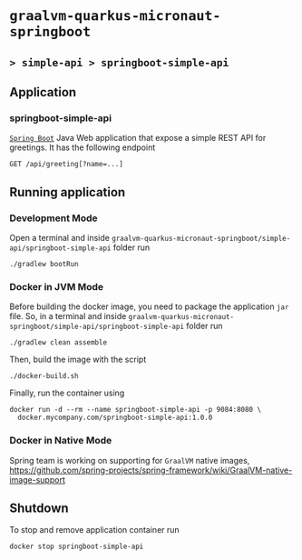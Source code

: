 # `graalvm-quarkus-micronaut-springboot`
## `> simple-api > springboot-simple-api`

## Application

### springboot-simple-api

[`Spring Boot`](https://docs.spring.io/spring-boot/docs/current/reference/htmlsingle/) Java Web application that expose
a simple REST API for greetings. It has the following endpoint
```
GET /api/greeting[?name=...]
```

## Running application

### Development Mode

Open a terminal and inside `graalvm-quarkus-micronaut-springboot/simple-api/springboot-simple-api` folder run
```
./gradlew bootRun
```

### Docker in JVM Mode

Before building the docker image, you need to package the application `jar` file. So, in a terminal and inside
`graalvm-quarkus-micronaut-springboot/simple-api/springboot-simple-api` folder run
```
./gradlew clean assemble
```

Then, build the image with the script
```
./docker-build.sh
```

Finally, run the container using
```
docker run -d --rm --name springboot-simple-api -p 9084:8080 \
  docker.mycompany.com/springboot-simple-api:1.0.0
```

### Docker in Native Mode

Spring team is working on supporting for `GraalVM` native images, https://github.com/spring-projects/spring-framework/wiki/GraalVM-native-image-support

## Shutdown

To stop and remove application container run
```
docker stop springboot-simple-api
```
